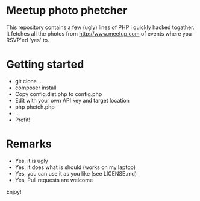 Meetup photo phetcher
=====================

This repository contains a few (ugly) lines of PHP i quickly hacked togather.
It fetches all the photos from http://www.meetup.com of events where you RSVP'ed 'yes' to.

Getting started
===============

- git clone ...
- composer install
- Copy config.dist.php to config.php
- Edit with your own API key and target location
- php phetch.php
- ...
- Profit!

Remarks
=======
-  Yes, it is ugly
-  Yes, it does what is should (works on my laptop)
-  Yes, you can use it as you like (see LICENSE.md)
-  Yes, Pull requests are welcome

Enjoy!
